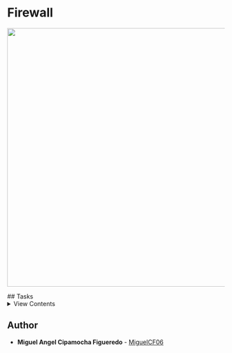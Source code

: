 # Firewall

<p align="center">
  <img src="https://s3.amazonaws.com/intranet-projects-files/holbertonschool-sysadmin_devops/284/V1HjQ1Y.png" width="800" height="600">
</p>
## Tasks

<details>
<summary>View Contents</summary>

### [0. Firewall ABC](./0-firewall_ABC)

Pick one answer for every question.

- What is a firewall?

  - A hardware security system
  - A hardware or software security system
  - A software security system

- What are the 2 types of firewall:

  - Soft and hard firewall
  - Incoming and outgoing firewall
  - Network and host-based firewall

- What is the main function of a firewall?
  - To filter incoming and outgoing network traffic
  - To filter incoming and outgoing TCP traffic
  - To filter outgoing traffic

### [1. Block all incoming traffic but](./1-block_all_incoming_traffic_but)

Let’s install the ufw firewall and setup a few rules on web-01.

- The requirements below must be applied to web-01 (feel free to do it on lb-01 and web-02, but it won’t be checked)
- Configure ufw so that it blocks all incoming traffic, except the following TCP ports:
  - 22 (SSH)
  - 443 (HTTPS SSL)
  - 80 (HTTP)
- Share the ufw commands that you used in your answer file

### [2. Port forwarding](./100-port_forwarding)

- Firewalls can not only filter requests, they can also forward them.
  - Configure web-01 so that its firewall redirects port 8080/TCP to port 80/TCP.
  - Your answer file should be a copy of the ufw configuration file that you modified to make this happen

```
root@03-web-01:~# netstat -lpn
Active Internet connections (only servers)
Proto Recv-Q Send-Q Local Address           Foreign Address         State       PID/Program name
tcp        0      0 0.0.0.0:80              0.0.0.0:*               LISTEN      2473/nginx
tcp        0      0 0.0.0.0:22              0.0.0.0:*               LISTEN      978/sshd
tcp6       0      0 :::80                   :::*                    LISTEN      2473/nginx
tcp6       0      0 :::22                   :::*                    LISTEN      978/sshd
udp        0      0 0.0.0.0:68              0.0.0.0:*                           594/dhclient
udp        0      0 0.0.0.0:54432           0.0.0.0:*                           594/dhclient
udp6       0      0 :::32563                :::*                                594/dhclient
Active UNIX domain sockets (only servers)
Proto RefCnt Flags       Type       State         I-Node   PID/Program name    Path
unix  2      [ ACC ]     SEQPACKET  LISTENING     7175     433/systemd-udevd   /run/udev/control
unix  2      [ ACC ]     STREAM     LISTENING     6505     1/init              @/com/ubuntu/upstart
unix  2      [ ACC ]     STREAM     LISTENING     8048     741/dbus-daemon     /var/run/dbus/system_bus_socket
unix  2      [ ACC ]     STREAM     LISTENING     8419     987/acpid           /var/run/acpid.socket
root@03-web-01:~#
root@03-web-01:~# grep listen /etc/nginx/sites-enabled/default
    listen 80 default_server;
    listen [::]:80 default_server ipv6only=on;
    # pass the PHP scripts to FastCGI server listening on 127.0.0.1:9000
#   listen 8000;
#   listen somename:8080;
#   listen 443;
```

My web server nginx is only listening on port 80
netstat shows that nothing is listening on 8080

```
ubuntu@03-web-02:~$ curl -sI web-01.holberton.online:80
HTTP/1.1 200 OK
Server: nginx/1.4.6 (Ubuntu)
Date: Tue, 07 Mar 2017 02:14:41 GMT
Content-Type: text/html
Content-Length: 612
Last-Modified: Tue, 04 Mar 2014 11:46:45 GMT
Connection: keep-alive
ETag: "5315bd25-264"
Accept-Ranges: bytes

ubuntu@03-web-02:~$ curl -sI web-01.holberton.online:8080
HTTP/1.1 200 OK
Server: nginx/1.4.6 (Ubuntu)
Date: Tue, 07 Mar 2017 02:14:43 GMT
Content-Type: text/html
Content-Length: 612
Last-Modified: Tue, 04 Mar 2014 11:46:45 GMT
Connection: keep-alive
ETag: "5315bd25-264"
Accept-Ranges: bytes
```

</details>

## Author

- **Miguel Angel Cipamocha Figueredo** - [MiguelCF06](https:///github.com/MiguelCF06)
